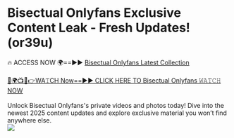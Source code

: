 # Bisectual Onlyfans Exclusive Content Leak - Fresh Updates! (or39u)

🔥 ACCESS NOW 🌍==►► <a href="https://tinyurl.com/kvy9nzfs" rel="nofollow">Bisectual Onlyfans Latest Collection</a>
<br><br>
[🔴🌍📺📱👉WA𝚃CH Now==►► CLICK HERE TO Bisectual Onlyfans 𝚆𝙰𝚃𝙲𝙷 NOW](https://tinyurl.com/kvy9nzfs)
<br><br>
Unlock Bisectual Onlyfans's private videos and photos today! Dive into the newest 2025 content updates and explore exclusive material you won’t find anywhere else.
<br>
<a href="https://tinyurl.com/kvy9nzfs" rel="nofollow" data-target="animated-image.originalLink"><img src="https://camo.githubusercontent.com/8a4f000d20f83aca3bf7ec5f350d767afa0574a8a352519fd8cfa583a6f93a33/68747470733a2f2f692e696d6775722e636f6d2f644a486b345a712e676966" data-canonical-src="https://i.imgur.com/dJHk4Zq.gif" style="max-width: 100%; display: inline-block;" data-target="animated-image.originalImage"></a>
<br>
